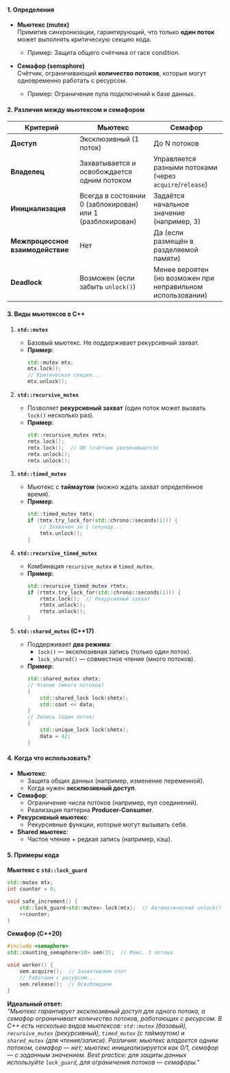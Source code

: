 #### **1. Определения**
- **Мьютекс (mutex)**  
  Примитив синхронизации, гарантирующий, что только **один поток** может выполнять критическую секцию кода.  
  - Пример: Защита общего счётчика от race condition.  

- **Семафор (semaphore)**  
  Счётчик, ограничивающий **количество потоков**, которые могут одновременно работать с ресурсом.  
  - Пример: Ограничение пула подключений к базе данных.  

#### **2. Различия между мьютексом и семафором**  
| **Критерий**                     | **Мьютекс**                                               | **Семафор**                                                 |
| -------------------------------- | --------------------------------------------------------- | ----------------------------------------------------------- |
| **Доступ**                       | Эксклюзивный (1 поток)                                    | До N потоков                                                |
| **Владелец**                     | Захватывается и освобождается одним потоком               | Управляется разными потоками (через `acquire`/`release`)    |
| **Инициализация**                | Всегда в состоянии 0 (заблокирован) или 1 (разблокирован) | Задаётся начальное значение (например, 3)                   |
| **Межпроцессное взаимодействие** | Нет                                                       | Да (если размещён в разделяемой памяти)                     |
| **Deadlock**                     | Возможен (если забыть `unlock()`)                         | Менее вероятен (но возможен при неправильном использовании) |

#### **3. Виды мьютексов в C++**  

1. **`std::mutex`**  
   - Базовый мьютекс. Не поддерживает рекурсивный захват.  
   - **Пример**:  
     ```cpp
     std::mutex mtx;
     mtx.lock();
     // Критическая секция...
     mtx.unlock();
     ```  

2. **`std::recursive_mutex`**  
   - Позволяет **рекурсивный захват** (один поток может вызвать `lock()` несколько раз).  
   - **Пример**:  
     ```cpp
     std::recursive_mutex rmtx;
     rmtx.lock();
     rmtx.lock();  // OK (счётчик увеличивается)
     rmtx.unlock();
     rmtx.unlock();
     ```  

3. **`std::timed_mutex`**  
   - Мьютекс с **таймаутом** (можно ждать захват определённое время).  
   - **Пример**:  
     ```cpp
     std::timed_mutex tmtx;
     if (tmtx.try_lock_for(std::chrono::seconds(1))) {
         // Захвачен за 1 секунду...
         tmtx.unlock();
     }
     ```  

4. **`std::recursive_timed_mutex`**  
   - Комбинация `recursive_mutex` и `timed_mutex`.  
   - **Пример**:  
     ```cpp
     std::recursive_timed_mutex rtmtx;
     if (rtmtx.try_lock_for(std::chrono::seconds(1))) {
         rtmtx.lock();  // Рекурсивный захват
         rtmtx.unlock();
         rtmtx.unlock();
     }
     ```  

5. **`std::shared_mutex` (C++17)**  
   - Поддерживает **два режима**:  
     - `lock()` — эксклюзивная запись (только один поток).  
     - `lock_shared()` — совместное чтение (много потоков).  
   - **Пример**:  
     ```cpp
     std::shared_mutex shmtx;
     // Чтение (много потоков)
     {
         std::shared_lock lock(shmtx);
         std::cout << data;
     }
     // Запись (один поток)
     {
         std::unique_lock lock(shmtx);
         data = 42;
     }
     ```  

#### **4. Когда что использовать?**  
- **Мьютекс**:  
  - Защита общих данных (например, изменение переменной).  
  - Когда нужен **эксклюзивный доступ**.  
- **Семафор**:  
  - Ограничение числа потоков (например, пул соединений).  
  - Реализация паттерна **Producer-Consumer**.  
- **Рекурсивный мьютекс**:  
  - Рекурсивные функции, которые могут вызывать себя.  
- **Shared мьютекс**:  
  - Частое чтение + редкая запись (например, кэш).  

#### **5. Примеры кода**  
**Мьютекс с `std::lock_guard`**  
```cpp
std::mutex mtx;
int counter = 0;

void safe_increment() {
    std::lock_guard<std::mutex> lock(mtx);  // Автоматический unlock()
    ++counter;
}
```  

**Семафор (C++20)**  
```cpp
#include <semaphore>
std::counting_semaphore<10> sem(3);  // Макс. 3 потока

void worker() {
    sem.acquire();  // Захватываем слот
    // Работаем с ресурсом...
    sem.release();  // Освобождаем
}
```  

**Идеальный ответ:**  
*"Мьютекс гарантирует эксклюзивный доступ для одного потока, а семафор ограничивает количество потоков, работающих с ресурсом. В C++ есть несколько видов мьютексов: `std::mutex` (базовый), `recursive_mutex` (рекурсивный), `timed_mutex` (с таймаутом) и `shared_mutex` (для чтения/записи). Различия: мьютекс владеется одним потоком, семафор — нет; мьютекс инициализируется как 0/1, семафор — с заданным значением. Best practice: для защиты данных используйте `lock_guard`, для ограничения потоков — семафоры."*